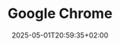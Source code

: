 ---
date: '2025-05-01T20:59:35+02:00'
title: 'Google Chrome'
description: 'A fast, secure web browser developed by Google with a minimalist interface and broad extension support.'
layout: software
software:
  id: 137
  editor: Adobe
  name: Acrobat Pro
  version: 20.005.30680
  licensing: Paying
  licenseCost: 200 CHF/year
  platforms: [desktop, laptop, VDI]
  productManager:
    name: John Doe
    link: https://directory.mycompany.com/jdoe
  aboutUri: https://www.adobe.com/acrobat/acrobat-pro.html
  requestUri: htpps://request.mycompany.com/productid=12345
  fileTypes: [pdf, doc, docx, xls, xlsx, ppt, pptx, txt, rtf, jpg, jpeg, png, tiff, bmp, gif, html, htm, xml, ai, psd, eps, dwg, dxf, csv]
  functionalities:
    - Create PDFs
    - Edit PDFs
    - Convert PDFs to other formats
    - Combine multiple files into one PDF
    - Add comments and annotations
    - Sign and request electronic signatures
    - Protect PDFs with encryption and permissions
    - Fill and create PDF forms
    - OCR scanned documents
    - Compare two PDF versions
  detailledDescription: >
    Adobe Acrobat Pro is a comprehensive PDF solution designed for professionals
    and businesses who need powerful tools for working with digital documents.
    It allows users to create, edit, convert, and organize PDF files with
    precision and ease. With robust editing capabilities, you can modify text,
    images, and layout directly within your PDF. Acrobat Pro supports converting
    PDFs to and from popular formats like Word, Excel, PowerPoint, and HTML.
    The application also enables secure document sharing with password protection,
    redaction, and permissions settings. Built-in e-signature functionality allows
    users to sign documents electronically or collect signatures from others.
    Advanced features like optical character recognition (OCR) make scanned
    documents searchable and editable, while comparison tools highlight changes
    between different PDF versions. Acrobat Pro also streamlines collaboration
    through comment and annotation tools, and simplifies form handling with
    form creation and completion capabilities. Whether you're working on desktop
    or through the cloud, Adobe Acrobat Pro helps manage document workflows
    efficiently and securely across devices.
tags: ['web', 'development']
categories: ["web", "development", "productivity"]
---